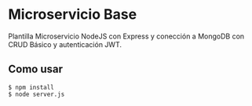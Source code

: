 # Microservicio Base
Plantilla Microservicio NodeJS con Express y conección a MongoDB con CRUD Básico y autenticación JWT.
## Como usar
```
$ npm install 
$ node server.js
```
